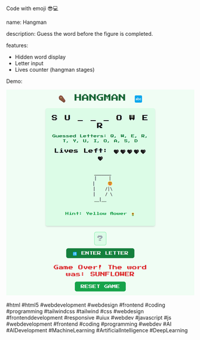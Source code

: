 Code with emoji 😎💻

name: Hangman

description: Guess the word before the figure is completed.

features:
- Hidden word display
- Letter input
- Lives counter (hangman stages)

Demo: 

![Demo Image](demo-image.png)

#html #html5 #webdevelopment #webdesign #frontend #coding #programming #tailwindcss #tailwind #css #webdesign #frontenddevelopment #responsive #uiux #webdev #javascript #js #webdevelopment #frontend #coding #programming #webdev #AI #AIDevelopment #MachineLearning #ArtificialIntelligence #DeepLearning 



